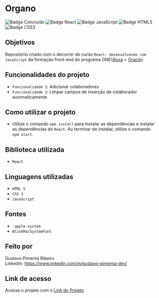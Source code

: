 # Organo

![Badge Concluído](http://img.shields.io/static/v1?label=STATUS&message=CONCLUÍDO&color=GREEN&style=for-the-badge)
![Badge React](https://img.shields.io/badge/React-93BEE6)
![Badge JavaScript](https://img.shields.io/badge/JavaScript-E7E40E)
![Badge HTML5](https://img.shields.io/badge/HTML5-D46114)
![Badge CSS3](https://img.shields.io/badge/CSS3-03318C)

## Objetivos

Repositório criado com o decorrer do curso `React: desenvolvendo com JavaScript` da formação front-end do programa ONE([Alura](https://www.alura.com.br) + [Oracle](https://www.oracle.com/br/)).

## Funcionalidades do projeto

- `Funcionalidade 1`: Adicionar colaboradores
- `Funcionalidade 2`: Limpar campos de inserção de colaborador automaticamente

## Como utilizar o projeto

- Utilize o comando `npm install` para instalar as dependências e instalar as dependências do `React`. Ao terminar de instalar, utilize o comando `npm start`.

## Biblioteca utilizada

- `React`

## Linguagens utilizadas

- `HTML 5`
- `CSS 3`
- `JavaScript`

## Fontes

- `-apple-system`
- `BlinkMacSystemFont`

## Feito por

Gustavo Pimenta Ribeiro
<br/>
LinkedIn: https://www.linkedin.com/in/gustavo-pimenta-dev/

## Link de acesso

Acesse o projeto com o [Link do Projeto](https://organo-ashen-tau.vercel.app)
